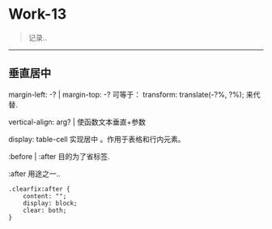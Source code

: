 # Work-13

> 记录..

---

## 垂直居中

margin-left: -? | margin-top: -? 可等于： transform: translate(-?%, ?%); 来代替.

vertical-align: arg? | 使函数文本垂直+参数

display: table-cell 实现居中 。作用于表格和行内元素。



:before | :after 目的为了省标签.

:after 用途之一..
```
.clearfix:after {
	content: "";
	display: block;
	clear: both;
}
```


